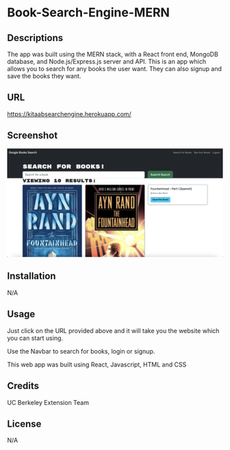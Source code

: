 # Book-Search-Engine-MERN

## Descriptions 
The app was built using the MERN stack, with a React front end, MongoDB database, and Node.js/Express.js server and API. This is an app which allows you to search for any books the user want. They can also signup and save the books they want.

## URL
https://kitaabsearchengine.herokuapp.com/

## Screenshot
!["Image Screenshot"](./client/public/appScreenshot.png)

## Installation
N/A

## Usage
Just click on the URL provided above and it will take you the website which you can start using.

Use the Navbar to search for books, login or signup.

This web app was built using React, Javascript, HTML and CSS

## Credits
UC Berkeley Extension Team

## License
N/A
